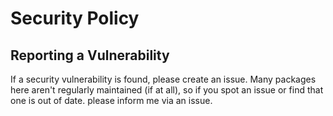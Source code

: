 # Security Policy

## Reporting a Vulnerability

If a security vulnerability is found, please create an issue. Many packages here aren't regularly maintained (if at all), so if you spot an issue or find that one is out of date. please inform me via an issue.
